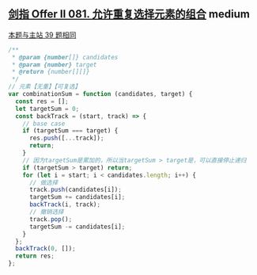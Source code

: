 ## [剑指 Offer II 081. 允许重复选择元素的组合](https://leetcode.cn/problems/Ygoe9J/) <Badge type="warning">medium</Badge>

[本题与主站 39 题相同](https://leetcode-cn.com/problems/combination-sum/)

```js
/**
 * @param {number[]} candidates
 * @param {number} target
 * @return {number[][]}
 */
// 元素【无重】【可复选】
var combinationSum = function (candidates, target) {
  const res = [];
  let targetSum = 0;
  const backTrack = (start, track) => {
    // base case
    if (targetSum === target) {
      res.push([...track]);
      return;
    }
    // 因为targetSum是累加的，所以当targetSum > target是，可以直接停止递归
    if (targetSum > target) return;
    for (let i = start; i < candidates.length; i++) {
      // 做选择
      track.push(candidates[i]);
      targetSum += candidates[i];
      backTrack(i, track);
      // 撤销选择
      track.pop();
      targetSum -= candidates[i];
    }
  };
  backTrack(0, []);
  return res;
};
```
